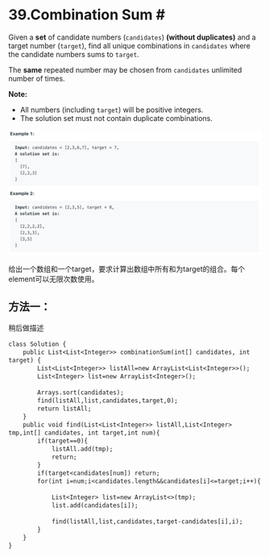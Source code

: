 # 39.Combination Sum \#



Given a **set** of candidate numbers \(`candidates`\) **\(without duplicates\)** and a target number \(`target`\), find all unique combinations in `candidates` where the candidate numbers sums to `target`.

The **same** repeated number may be chosen from `candidates` unlimited number of times.

**Note:**

* All numbers \(including `target`\) will be positive integers.
* The solution set must not contain duplicate combinations.

![](.gitbook/assets/image%20%2851%29.png)

给出一个数组和一个target，要求计算出数组中所有和为target的组合。每个element可以无限次数使用。

## 方法一：

稍后做描述

```text
class Solution {
    public List<List<Integer>> combinationSum(int[] candidates, int target) {
        List<List<Integer>> listAll=new ArrayList<List<Integer>>();
        List<Integer> list=new ArrayList<Integer>();
        
        Arrays.sort(candidates);
        find(listAll,list,candidates,target,0);
        return listAll;
    }
    public void find(List<List<Integer>> listAll,List<Integer> tmp,int[] candidates, int target,int num){
        if(target==0){
            listAll.add(tmp);
            return;
        } 
        if(target<candidates[num]) return;
        for(int i=num;i<candidates.length&&candidates[i]<=target;i++){
            
            List<Integer> list=new ArrayList<>(tmp);
            list.add(candidates[i]);
            
            find(listAll,list,candidates,target-candidates[i],i);
        }   
    }
}
```



